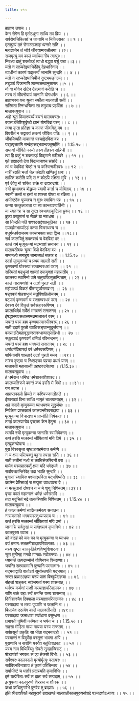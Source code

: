 ```yaml
---
title: ०१५

---
```

ब्राह्मण उवाच ।।  
केन रोगेण हि मृतोऽधुना साध्वि तव प्रियः ।।  
सर्वरोगचिकित्सां च जानामि च चिकित्सकः ।। १ ।।  
मृततुल्यं मृतं रोगात्सप्ताहाभ्यन्तरे सति ।।  
महाज्ञानेन तं जीवं जीवयाम्यवलीलया ।।२।।  
राजमृत्युं यमं कालं व्याधिमानीय त्वत्पुरः।।  
निबध्य दातुं शक्तोऽहं व्याधो बद्ध्वा पशुं यथा।।३।।  
यतो न सञ्चरेद्व्याधिर्देहेषु देहधारिणाम् ।।  
व्याधीनां कारणं यद्यत्सर्वं जानामि सुन्दरि ।। ४ ।।  
यतो न सञ्चरेद्व्याधिबीजं दुष्टममङ्गलम् ।।  
तदुपायं विजानामि शास्त्रतत्त्वानुसारतः।।५ ।।  
यो वा योगेन खेदेन देहत्यागं करोति च ।।  
तस्य तं जीवनोपायं जानामि योगधर्मतः ।। ६ ।।  
ब्राह्मणस्य वचः श्रुत्वा स्फीता मालावती सती ।।  
सस्मिता स्निग्धचित्ता सा तमुवाच प्रहर्षिता ।। ७ ।।  
मालावत्युवाच ।।  
अहो श्रुतं किमाश्चर्य्यं वचनं वालवक्त्रतः ।।  
वयसाऽतिशिशुर्दृष्टो ज्ञानं योगविदां परम् ।। ८ ।।  
त्वया कृता प्रतिज्ञा च कान्तं जीवयितुं मम ।।  
विपरीतं न सद्वाक्यं तत्क्षणं जीवितः पतिः ।। ९ ।।  
जीवयिष्यति मत्कान्तं पश्चाद्वेदविदां वरः ।।  
यद्यत्पृच्छामि सन्देहात्तद्भवान्वक्तुमर्हति ।। 1.15.१० ।।  
सभायां जीविते कान्ते तस्य तीव्रस्य सन्निधौ ।।  
त्वां हि प्रष्टुं न शक्ताऽहं विद्यमाने मदीश्वरे ।। ११ ।।  
एते ब्रह्मादयो देवा विद्यमानाश्च संसदि ।।  
त्वं च वेदविदां श्रेष्ठो न च कश्चिन्मदीश्वरः ।। १२ ।।  
नारीं रक्षति भर्त्तां चेन्न कोऽपि खण्डितुं क्षमः ।।  
शास्तिं करोति यदि स न कोऽपि रक्षिता भुवि ।। १३ ।।  
एवं देवेषु नो शक्तिः शक्रे वा ब्रह्मरुद्रयोः ।।  
स्त्री पुम्भावश्च बोद्धव्यः स्वामी कर्त्ता च योषिताम् ।। १४ ।।  
स्वामी कर्त्ता च हर्त्ता च शास्ता पोष्टा च रक्षिता ।।  
अभीष्टदेवः पूज्यश्च न गुरुः स्वामिनः परः ।। १५ ।।  
कन्या सत्कुलजाता या सा कान्तवशवर्तिनी ।।  
या स्वतन्त्रा च सा दुष्टा स्वभावात्कुटिला ध्रुवम् ।। १६ ।।  
दुष्टा परपुमांसं च सेवते या नराधमा ।।  
सा निन्दति पतिं शश्वदसद्वंशप्रसूतिका ।। १७ ।।  
उपबर्हणभार्य्याऽहं कन्या चित्ररथस्य च ।।  
वधूर्गन्धर्वराजस्य कान्तभक्ता सदा द्विज ।।१८।।  
सर्वं कालयितुं शक्तस्त्वं च वेदविदां वर ।।  
कालं यमं मृत्युकन्यां मदभ्याशं समानय ।। १९ ।।  
मालावतीवचः श्रुत्वा विप्रो वेदविदां वरः ।।  
सभामध्ये समाहूय तान्प्रत्यक्षं चकार ह ।। 1.15.२० ।।  
ददर्श मृत्युकन्यां च प्रथमं मालती सती ।।  
कृष्णवर्णां घोररूपां रक्ताम्बरधरां वराम् ।। २१ ।।  
सस्मितां षड्भुजां शान्तां दयायुक्तां महासतीम् ।।  
कालस्य स्वामिनो वामे चतुष्षष्टिसुतान्विताम् ।। २२ ।।  
कालं नारायणांशं च ददर्श पुरतः सती ।।  
महोग्ररूपं विकटं ग्रीष्मसूर्य्यसमप्रभम् ।। २३ ।।  
षड्वक्त्रं षोडशभुजं चतुर्विंशतिलोचनम् ।।  
षट्पादं कृष्णवर्णं च रक्ताम्बरधरं परम् ।। २४ ।।  
देवस्य देवं विकृतं सर्वसंहाररूपिणम् ।।  
कालाधिदेवं सर्वेशं भगवन्तं सनातनम् ।। २५ ।।  
ईषद्धास्यप्रसन्नास्यमक्षमालाकरं वरम् ।।  
जपन्तं परमं ब्रह्म कृष्णमात्मानमीश्वरम्।। २६ ।।  
सती ददर्श पुरतो व्याधिसङ्घान्सुदुर्जयान् ।।  
वयसाऽतिमहावृद्धान्स्तनन्धान्मातृसन्निधौ ।। २७ ।।  
स्थूलपादं कृष्णवर्णं धर्मिष्ठं रविनन्दनम् ।।  
जपन्तं परमं ब्रह्म भगवन्तं सनातनम् ।। २८ ।।  
धर्माधर्मविचारज्ञं परं धर्मस्वरूपिणम् ।।  
पापिनामपि शास्तारं ददर्श पुरतो यमम् ।।२९।।  
तांश्च दृष्ट्वा च निःशङ्का पप्रच्छ प्रथमं यमम् ।।  
मालावती महासाध्वी प्रहष्टवदनेक्षणा ।।1.15.३०।।  
मालावत्युवाच ।।  
हे धर्मराज धर्मिष्ठ धर्मशास्त्रविशारद।।  
कालव्यतिक्रमे कान्तं कथं हरसि मे विभो।। ।।३१।।  
यम उवाच ।।  
अप्राप्तकालो म्रियते न कश्चिज्जगतीतले ।।  
ईश्वराज्ञां विना साध्वि नामृतं चालयाम्यहम् ।। ३२।।  
अहं कालो मृत्युकन्या व्याधयश्च सुदुर्जयाः ।।  
निषेकेण प्राप्तकालं कालयन्तीश्वराज्ञया ।। ३३ ।।  
मृत्युकन्या विचारज्ञा यं प्राप्नोति निषेकतः ।।  
तमहं कालयाम्येव पृच्छतां केन हेतुना ।। ३४ ।।  
मालावत्युवाच ।।  
त्वमपि स्त्री मृत्युकन्या जानासि स्वामिवेदनम् ।।  
कथं हरसि मत्कान्तं जीवितायां मयि प्रिये ।। ३५ ।।  
मृत्युकन्योवाच ।।  
पुरा विश्वसृजा सृष्टाऽप्यहमेवात्र कर्मणि ।।  
न च क्षमा परित्यक्तुं बहुना तपसा सति ।। ३६ ।।  
सती सतीनां मध्ये च काचित्तेजस्विनी वरा ।।  
मामेव भस्मसात्कर्तुं क्षमा यदि भवेद्भवे ।। ३७ ।।  
सर्वापच्छान्तिरेवेह तदा भवति सुन्दरि ।।  
पुत्राणां स्वामिनः पश्चाद्भविता यद्भविष्यति ।। ३८ ।।  
कालेन प्रेरिताऽहं च मत्पुत्रा व्याधयश्च वै ।।  
न मत्सुतानां दोषश्च न च मे शृणु निश्चितम्।।३९।।  
पृच्छ कालं महात्मानं धर्मज्ञं धर्मसंसदि ।।  
तदा यदुचितं भद्रे तत्करिष्यसि निश्चितम् ।। 1.15.४० ।।  
मालावत्युवाच ।।  
हे काल कर्मणां साक्षिन्कर्मरूप सनातन ।।  
नारायणांशो भगवन्नमस्तुभ्यम्पराय च ।। ४१ ।।  
कथं हरसि मत्कान्तं जीवितायां मयि प्रभो ।।  
जानासि सर्वदुःखं च सर्वज्ञस्त्वं कृपानिधे ।। ४२ ।।  
कालपुरुष उवाच ।।  
को वाऽहं को यमः का च मृत्युकन्या च व्याधयः ।।  
वयं भ्रमामः सततमीशाज्ञापरिपालकाः ।। ४३ ।।  
यस्य सृष्टा च प्रकृतिर्ब्रह्मविष्णुशिवादयः ।।  
सुरा मुनीन्द्रा मनवो मानवाः सर्वजन्तवः ।। ४४ ।।  
ध्यायन्ते तत्पदाम्भोजं योगिनश्च विचक्षणाः।।  
जपन्ति शश्वन्नामानि पुण्यानि परमात्मनः ।। ४५ ।।  
यद्भयाद्वाति वातोऽयं सूर्य्यस्तपति यद्भयात् ।।  
स्रष्टा ब्रह्माऽऽज्ञया यस्य पाता विष्णुर्यदाज्ञया ।। ४६ ।।  
संहर्त्ता शङ्करः सर्वजगतां यस्य शासनात् ।।  
धर्मश्च कर्मणां साक्षी यस्याज्ञापरिपालकः ।। ४७ ।।  
राशि चक्रं ग्रहाः सर्वे भ्रमन्ति यस्य शासनात् ।।  
दिगीशाश्चैव दिक्पाला यस्याज्ञापरिपालकाः ।। ४८ ।।  
यस्याज्ञया च तरवः पुष्पाणि च फलानि च ।।  
बिभ्रत्येव ददत्येव काले मालावतीसति ।।४९।।  
यस्याज्ञया जलाधारा सर्वाधारा वसुन्धरा ।।  
क्षमावती पृथिवी कम्पिता न भयेन च ।। 1.15.५० ।।  
सहसा मोहिता माया मायया यस्य सन्ततम् ।।  
सर्वप्रसूर्या प्रकृतिः सा भीता यद्भयादहो ।। ५१ ।।  
यस्यान्तं न विदुर्वेदा वस्तूनां भावगा अपि ।।  
पुराणानि च सर्वाणि यस्यैव स्तुतिपाठकाः ।। ५२ ।।  
यस्य नाम विधिर्विष्णुः सेवते सुमहान्विराट् ।।  
षोडशांशो भगवतः स एव तेजसो विभोः ।। ५३ ।।  
सर्वेश्वरः कालकालो मृत्योर्मृत्युः परात्परः ।।  
सर्वविघ्नविनाशाय तं कृष्णं परिचिन्तय ।। ५४ ।।  
सर्वाभीष्टं च भर्त्तारं प्रदास्यति कृपानिधिः ।।  
इमे यत्प्रेरिताः सर्वे स दाता सर्व सम्पदाम् ।। ५५ ।।  
इत्युक्त्वा कालपुरुषो विरराम च शौनक ।।  
कथां कथितुमारेभे पुनरेव तु ब्राह्मणः ।। ५६ ।।  
इति श्रीब्रह्मवैवर्ते महापुराणे ब्रह्मखण्डे मालावतीकालपुरुषसंवादे पञ्चदशोऽध्यायः ।। १५ ।।